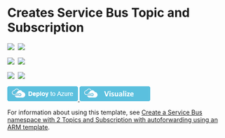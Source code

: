 # Creates Service Bus Topic and Subscription

<IMG SRC="https://azbotstorage.blob.core.windows.net/badges/101-servicebus-topic-subscription/PublicLastTestDate.svg" />&nbsp;
<IMG SRC="https://azbotstorage.blob.core.windows.net/badges/101-servicebus-topic-subscription/PublicDeployment.svg" />&nbsp;

<IMG SRC="https://azbotstorage.blob.core.windows.net/badges/101-servicebus-topic-subscription/FairfaxLastTestDate.svg" />&nbsp;
<IMG SRC="https://azbotstorage.blob.core.windows.net/badges/101-servicebus-topic-subscription/FairfaxDeployment.svg" />&nbsp;

<IMG SRC="https://azbotstorage.blob.core.windows.net/badges/101-servicebus-topic-subscription/BestPracticeResult.svg" />&nbsp;
<IMG SRC="https://azbotstorage.blob.core.windows.net/badges/101-servicebus-topic-subscription/CredScanResult.svg" />&nbsp;

<a href="https://portal.azure.com/#create/Microsoft.Template/uri/https%3A%2F%2Fraw.githubusercontent.com%2FAzure%2Fazure-quickstart-templates%2Fmaster%2F201-servicebus-create-topic-and-subscription-autoforwarding%2Fazuredeploy.json" target="_blank">
    <img src="https://raw.githubusercontent.com/Azure/azure-quickstart-templates/master/1-CONTRIBUTION-GUIDE/images/deploytoazure.png"/>
</a>

<a href="http://armviz.io/#/?load=https%3A%2F%2Fraw.githubusercontent.com%2FAzure%2Fazure-quickstart-templates%2Fmaster%2F201-servicebus-create-topic-and-subscription-autoforwarding%2Fazuredeploy.json" target="_blank">
    <img src="https://raw.githubusercontent.com/Azure/azure-quickstart-templates/master/1-CONTRIBUTION-GUIDE/images/visualizebutton.png"/>
</a>

For information about using this template, see [Create a Service Bus namespace with 2 Topics and Subscription with autoforwarding using an ARM template](http://azure.microsoft.com/documentation/articles/service-bus-resource-manager-namespace-topic/).
